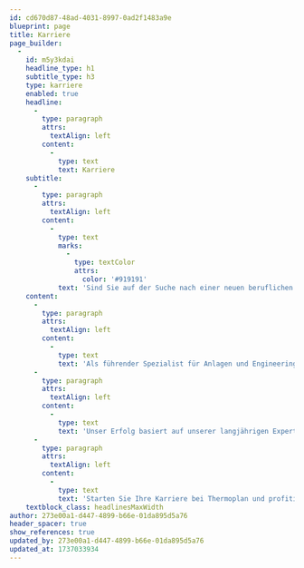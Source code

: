 ```yaml
---
id: cd670d87-48ad-4031-8997-0ad2f1483a9e
blueprint: page
title: Karriere
page_builder:
  -
    id: m5y3kdai
    headline_type: h1
    subtitle_type: h3
    type: karriere
    enabled: true
    headline:
      -
        type: paragraph
        attrs:
          textAlign: left
        content:
          -
            type: text
            text: Karriere
    subtitle:
      -
        type: paragraph
        attrs:
          textAlign: left
        content:
          -
            type: text
            marks:
              -
                type: textColor
                attrs:
                  color: '#919191'
            text: 'Sind Sie auf der Suche nach einer neuen beruflichen Herausforderung, die Sie mit Leidenschaft und Begeisterung annehmen möchten? Dann sind Sie bei Thermoplan genau richtig!'
    content:
      -
        type: paragraph
        attrs:
          textAlign: left
        content:
          -
            type: text
            text: 'Als führender Spezialist für Anlagen und Engineering in der Grob- und Feinkeramik bieten wir seit 1984 maßgeschneiderte Lösungen für jeden Schritt des Produktionsprozesses – von der Aufbereitung bis zur Sortierung. Wir legen großen Wert auf schnelle und zuverlässige Lieferung sowie exzellenten Service.'
      -
        type: paragraph
        attrs:
          textAlign: left
        content:
          -
            type: text
            text: 'Unser Erfolg basiert auf unserer langjährigen Expertise in den Bereichen Trocknen, Brennen und Energieeinsparung. Durch unsere enge Verbindung zum Produktionsprozess stellen wir sicher, dass unsere Produkte stets praxisorientiert und von höchster Qualität sind. Im Mittelpunkt unseres Angebots stehen unser fortschrittliches Werksleit- und Betriebsdatenerfassungssystem, die Plastizitätsregelung sowie innovative Anlagenoptimierungen.'
      -
        type: paragraph
        attrs:
          textAlign: left
        content:
          -
            type: text
            text: 'Starten Sie Ihre Karriere bei Thermoplan und profitieren Sie von spannenden Aufgaben und Entwicklungsmöglichkeiten in einem dynamischen Umfeld.'
    textblock_class: headlinesMaxWidth
author: 273e00a1-d447-4899-b66e-01da895d5a76
header_spacer: true
show_references: true
updated_by: 273e00a1-d447-4899-b66e-01da895d5a76
updated_at: 1737033934
---
```

